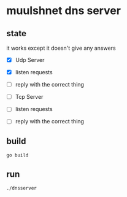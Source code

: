 # muulshnet dns server

## state
it works except it doesn't give any answers
- [x] Udp Server
- [x] listen requests
- [ ] reply with the correct thing

- [ ] Tcp Server
- [ ] listen requests
- [ ] reply with the correct thing


## build
`go build`

## run
`./dnsserver`